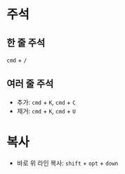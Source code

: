# 주석

## 한 줄 주석
`cmd` + `/`

## 여러 줄 주석
 - 추가: `cmd` + `K`, `cmd` + `C`
 - 제거: `cmd` + `K`, `cmd` + `U`


# 복사
 - 바로 위 라인 복사: `shift` + `opt` + `down`
